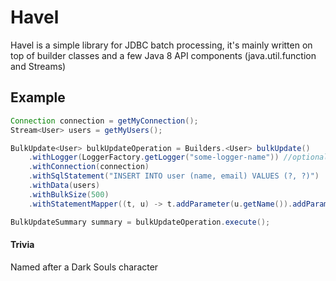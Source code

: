 # Havel

Havel is a simple library for JDBC batch processing, it's mainly written on top of builder classes and a few Java 8 API components (java.util.function and Streams)

## Example

```java
Connection connection = getMyConnection();
Stream<User> users = getMyUsers();

BulkUpdate<User> bulkUpdateOperation = Builders.<User> bulkUpdate()
    .withLogger(LoggerFactory.getLogger("some-logger-name")) //optional
    .withConnection(connection)
    .withSqlStatement("INSERT INTO user (name, email) VALUES (?, ?)")
    .withData(users)
    .withBulkSize(500)
    .withStatementMapper((t, u) -> t.addParameter(u.getName()).addParameter(u.getEmail())).build();

BulkUpdateSummary summary = bulkUpdateOperation.execute();

```


#### Trivia
Named after a Dark Souls character
